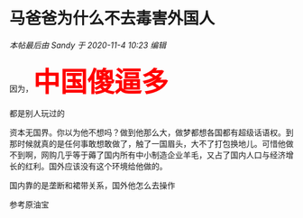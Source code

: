 # 马爸爸为什么不去毒害外国人


<i class="pstatus"> 本帖最后由 Sandy 于 2020-11-4 10:23 编辑 </i><br />
<br />
因为，<strong><font color="Red"><font size="7">中国傻逼多</font></font></strong>

都是别人玩过的

资本无国界。你以为他不想吗？做到他那么大，做梦都想各国都有超级话语权。到那时候就真的是任何事敢想敢做了，触了一国眉头，大不了打包换地儿。可惜他做不到啊，网购几乎等于薅了国内所有中小制造企业羊毛，又占了国内人口与经济增长的红利。国外应该没有这个环境给他做的。

国内靠的是垄断和裙带关系，国外他怎么去操作<img src="static/image/smiley/default/lol.gif" smilieid="12" border="0" alt="" />

参考原油宝
